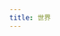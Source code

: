 ```yaml
---
title: 世界
---
```

<script src="https://libs.baidu.com/jquery/2.0.0/jquery.min.js"></script>
<body>
    <script>
  var img="https://wx1.sbimg.cn/2020/06/12/bc5545d01a6cdf39be02b5bc9aa99b80.th.png";
    var appID="TMBgERRQy8oIYeJBko0L4F49-MdYXbMMI";
    var appKEY="zg3551xsCprCwiiiWByh2n6q";
    var per="10";
    var username="Ashley37sky";
    </script>
    <div id="lazy"></div>
    <div id="artitalk"></div>
    <script type="text/javascript" src="https://unpkg.com/artitalk"></script> 
</body>
